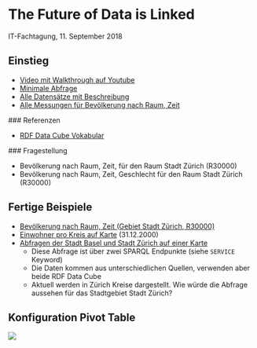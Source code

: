 # The Future of Data is Linked

IT-Fachtagung, 11. September 2018

## Einstieg

* [Video mit Walkthrough auf Youtube](https://youtu.be/IUyzwwwIJSk)
* [Minimale Abfrage](https://goo.gl/R6wfyo)
* [Alle Datensätze mit Beschreibung](https://goo.gl/eyAZcq)
* [Alle Messungen für Bevölkerung nach Raum, Zeit](https://goo.gl/vezCXK)


### Referenzen

* [RDF Data Cube Vokabular](https://www.w3.org/TR/vocab-data-cube/)

### Fragestellung

* Bevölkerung nach Raum, Zeit, für den Raum Stadt Zürich (R30000)
* Bevölkerung nach Raum, Zeit, Geschlecht für den Raum Stadt Zürich (R30000)



## Fertige Beispiele

* [Bevölkerung nach Raum, Zeit (Gebiet Stadt Zürich, R30000)](https://goo.gl/vvvbqh)
* [Einwohner pro Kreis auf Karte](https://goo.gl/wzVWQW) (31.12.2000)
* [Abfragen der Stadt Basel und Stadt Zürich auf einer Karte](https://goo.gl/Jq5jCN)
  - Diese Abfrage ist über zwei SPARQL Endpunkte (siehe `SERVICE` Keyword)
  - Die Daten kommen aus unterschiedlichen Quellen, verwenden aber beide RDF Data Cube
  - Aktuell werden in Zürich Kreise dargestellt. Wie würde die Abfrage aussehen für das Stadtgebiet Stadt Zürich?

## Konfiguration Pivot Table

![](/Users/ktk/workspace/ssz/documentation/examples/chart-config.png)